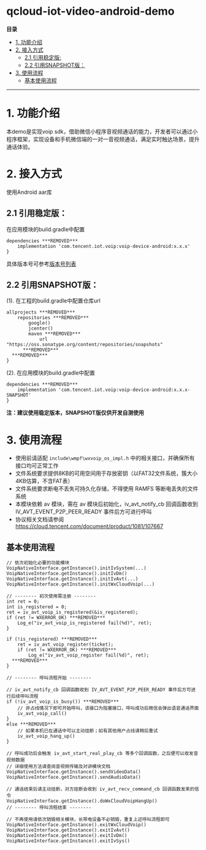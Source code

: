 # qcloud-iot-video-android-demo

**目录**

<!-- TOC -->

- [1. 功能介绍](#1-功能介绍)
- [2. 接入方式](#2-接入方式)
    - [2.1 引用稳定版:](#21-引用稳定版)
    - [2.2 引用SNAPSHOT版：](#22-引用snapshot版)
- [3. 使用流程](#3-使用流程)
    - [基本使用流程](#基本使用流程)

<!-- /TOC -->
--------

# 1. 功能介绍

本demo是实现voip sdk，借助微信小程序音视频通话的能力，开发者可以通过小程序框架，实现设备和手机微信端的一对一音视频通话，满足实时触达场景，提升通话体验。

# 2. 接入方式

使用Android aar库

## 2.1 引用稳定版：

在应用模块的build.gradle中配置

```
dependencies ***REMOVED***
    implementation 'com.tencent.iot.voip:voip-device-android:x.x.x'
}
```

具体版本号可参考[版本号列表](https://central.sonatype.com/search?q=voip-device-android)

## 2.2 引用SNAPSHOT版：

(1). 在工程的build.gradle中配置仓库url

```
allprojects ***REMOVED***
    repositories ***REMOVED***
        google()
        jcenter()
        maven ***REMOVED***
            url "https://oss.sonatype.org/content/repositories/snapshots"
      ***REMOVED***
  ***REMOVED***
}
```

(2). 在应用模块的build.gradle中配置

```
dependencies ***REMOVED***
    implementation 'com.tencent.iot.voip:voip-device-android:x.x.x-SNAPSHOT'
}
```

**注：建议使用稳定版本，SNAPSHOT版仅供开发自测使用**

# 3. 使用流程

* 使用前请适配 `include\wmpf\wxvoip_os_impl.h` 中的相关接口，并确保所有接口均可正常工作
* 文件系统要求提供8KB的可用空间用于存放密钥（以FAT32文件系统，簇大小4KB估算，不含FAT表）
* 文件系统要求断电不丢失可持久化存储，不得使用 RAMFS 等断电丢失的文件系统
* 本模块依赖 av 模块，需在 av 模块后初始化，iv_avt_notify_cb 回调函数收到 IV_AVT_EVENT_P2P_PEER_READY
  事件后方可进行呼叫
* 协议相关文档请参阅 https://cloud.tencent.com/document/product/1081/107667

## 基本使用流程

```
// 依次初始化必要的功能模块
VoipNativeInterface.getInstance().initIvSystem(...)
VoipNativeInterface.getInstance().initIvDm()
VoipNativeInterface.getInstance().initIvAvt(...)
VoipNativeInterface.getInstance().initWxCloudVoip(...)

// -------- 初次使用需注册 --------
int ret = 0;
int is_registered = 0;
ret = iv_avt_voip_is_registered(&is_registered);
if (ret != WXERROR_OK) ***REMOVED***
    Log_e("iv_avt_voip_is_registered fail(%d)", ret);
}

if (!is_registered) ***REMOVED***
    ret = iv_avt_voip_register(ticket);
    if (ret != WXERROR_OK) ***REMOVED***
        Log_e("iv_avt_voip_register fail(%d)", ret);
  ***REMOVED***
}

// -------- 呼叫流程开始 --------

// iv_avt_notify_cb 回调函数收到 IV_AVT_EVENT_P2P_PEER_READY 事件后方可进行后续呼叫流程
if (!iv_avt_voip_is_busy()) ***REMOVED***
    // 非占线情况下即可开始呼叫，该接口为阻塞接口，呼叫成功后微信会弹出语音通话界面
    iv_avt_voip_call()
}
else ***REMOVED***
    // 如果本机已在通话中可以主动挂断；如有其他用户占线请稍后重试
    iv_avt_voip_hang_up()
}

// 呼叫成功后会触发 iv_avt_start_real_play_cb 等多个回调函数，之后便可以收发音视频数据
// 详细使用方法请查阅音视频传输及对讲模块文档
VoipNativeInterface.getInstance().sendVideoData()
VoipNativeInterface.getInstance().sendAudioData()

// 通话结束后请主动挂断，对方挂断会收到 iv_avt_recv_command_cb 回调函数发来的信令
VoipNativeInterface.getInstance().doWxCloudVoipHangUp()
// -------- 呼叫流程结束 --------

// 不再使用请依次销毁相关模块，长带电设备不必销毁，重复上述呼叫流程即可
VoipNativeInterface.getInstance().exitWxCloudVoip()
VoipNativeInterface.getInstance().exitIvAvt()
VoipNativeInterface.getInstance().exitIvDm()
VoipNativeInterface.getInstance().exitIvSys()
```
